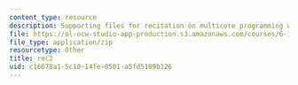 ```yaml
---
content_type: resource
description: Supporting files for recitation on multicore programming with Cell.
file: https://ol-ocw-studio-app-production.s3.amazonaws.com/courses/6-189-multicore-programming-primer-january-iap-2007/c16678a15c1014fe0501a5fd5189b126_rec2.zip
file_type: application/zip
resourcetype: Other
title: rec2
uid: c16678a1-5c10-14fe-0501-a5fd5189b126
---
```

